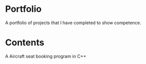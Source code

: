 # Portfolio
A portfolio of projects that I have completed to show competence.

# Contents

A Aircraft seat booking program in C++
